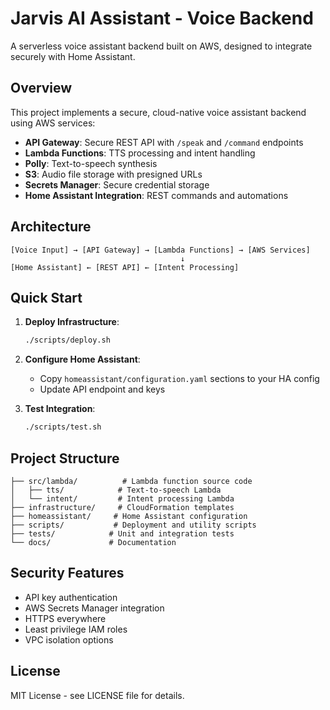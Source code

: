 # Jarvis AI Assistant - Voice Backend

A serverless voice assistant backend built on AWS, designed to integrate securely with Home Assistant.

## Overview

This project implements a secure, cloud-native voice assistant backend using AWS services:

- **API Gateway**: Secure REST API with `/speak` and `/command` endpoints
- **Lambda Functions**: TTS processing and intent handling
- **Polly**: Text-to-speech synthesis
- **S3**: Audio file storage with presigned URLs
- **Secrets Manager**: Secure credential storage
- **Home Assistant Integration**: REST commands and automations

## Architecture

```
[Voice Input] → [API Gateway] → [Lambda Functions] → [AWS Services]
                                      ↓
[Home Assistant] ← [REST API] ← [Intent Processing]
```

## Quick Start

1. **Deploy Infrastructure**:
   ```bash
   ./scripts/deploy.sh
   ```

2. **Configure Home Assistant**:
   - Copy `homeassistant/configuration.yaml` sections to your HA config
   - Update API endpoint and keys

3. **Test Integration**:
   ```bash
   ./scripts/test.sh
   ```

## Project Structure

```
├── src/lambda/          # Lambda function source code
│   ├── tts/            # Text-to-speech Lambda
│   └── intent/         # Intent processing Lambda
├── infrastructure/     # CloudFormation templates
├── homeassistant/     # Home Assistant configuration
├── scripts/           # Deployment and utility scripts
├── tests/            # Unit and integration tests
└── docs/             # Documentation
```

## Security Features

- API key authentication
- AWS Secrets Manager integration
- HTTPS everywhere
- Least privilege IAM roles
- VPC isolation options

## License

MIT License - see LICENSE file for details.